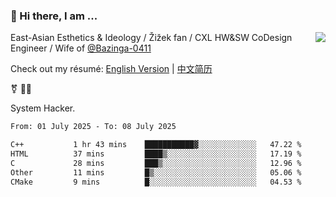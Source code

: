 ### 👋 Hi there, I am ...

<img align="right" src="https://github-readme-stats.vercel.app/api?username=vickiegpt&show_icons=true&icon_color=0366d6&bg_color=ffffff&hide_title=true" />

East-Asian Esthetics & Ideology / Žižek fan / CXL HW&SW CoDesign Engineer / Wife of [@Bazinga-0411](https://bazinga-0411.github.io/)

Check out my résumé: [English Version](http://asplos.dev/) | [中文简历](http://asplos.dev/CN.html)

⚧️ 
🏳️‍⚧️ 

System Hacker.


<!--START_SECTION:waka-->

```txt
From: 01 July 2025 - To: 08 July 2025

C++           1 hr 43 mins    ███████████▓░░░░░░░░░░░░░   47.22 %
HTML          37 mins         ████▒░░░░░░░░░░░░░░░░░░░░   17.19 %
C             28 mins         ███▒░░░░░░░░░░░░░░░░░░░░░   12.96 %
Other         11 mins         █▒░░░░░░░░░░░░░░░░░░░░░░░   05.06 %
CMake         9 mins          █░░░░░░░░░░░░░░░░░░░░░░░░   04.53 %
```

<!--END_SECTION:waka-->

